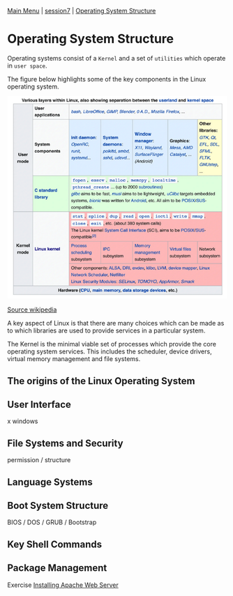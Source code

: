 [Main Menu](../../sessions/README.md) | [session7](../../session7/) | [Operating System Structure](../docs/operating-systems-structure.md)

# Operating System Structure

Operating systems consist of a `Kernel` and a set of `utilities` which operate in `user space`.

The figure below highlights some of the key components in the Linux operating system.

![alt text](../docs/images/linuxLayers.png "Figure linuxLayers.png")

[Source wikipedia](https://en.wikipedia.org/wiki/User_space_and_kernel_space)

A key aspect of Linux is that there are many choices which can be made as to which libraries are used to provide services in a particular system.

The Kernel is the minimal viable set of processes which provide the core operating system services.
This includes the scheduler, device drivers, virtual memory management and file systems.



## The origins of the Linux Operating System

## User Interface

x windows

## File Systems and Security

permission / structure

## Language Systems


## Boot System Structure

BIOS / DOS / GRUB / Bootstrap

## Key Shell Commands

## Package Management

Exercise  [Installing Apache Web Server](../docs/package-management-apache.md)







